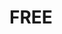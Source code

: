 [//]: # (oftenstart)
[//]: # (include: yes)
[//]: # (type: class)
[//]: # (superclass:)
[//]: # (oftenstop)

# FREE
